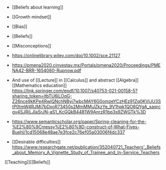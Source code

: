   - [[Beliefs about learning]]
  - [[Growth mindset]]
  - [[Bias]]

  - [[Beliefs]]
  - [[Misconceptions]]

  - https://onlinelibrary.wiley.com/doi/10.1002/sce.21127
  - https://pmena2020.cinvestav.mx/Portals/pmena2020/Proceedings/PMENA42-BRR-1654060-Rupnow.pdf

  - And use of [[Lecture]] in
    [[Calculus]] and abstract
    [[Algebra]]  [[Mathematics education]]
    https://link.springer.com/epdf/10.1007/s40753-021-00158-5?sharing_token=jtbTU6iLOqG-Z26nce9kKPe4RwlQNchNByi7wbcMAY6G0omzeYCzHEz91Zq0KVlJU3StP0tmW4RJMi7bDxoR73450s2MmMMjJZkzYe_9V1hpk1QO8QYgA_saqrcgv4SJRjLJIaSrJN-aS1_KcGQkB4481W9AnrzR1bp3s9ZWGTk%3D

  - https://www.semanticscholar.org/paper/Spring-cleaning-for-the-%E2%80%9Cmessy%E2%80%9D-construct-of-What-Fives-Buehl/1cd15068e48ae7e3fce2c76ef05a03006f4dc337

  - [[Desirable difficulties]]
    https://www.researchgate.net/publication/352040721_Teachers'_Beliefs_about_Memory_A_Vignette_Study_of_Trainee_and_In-Service_Teachers

[[Teaching]][[Beliefs]]